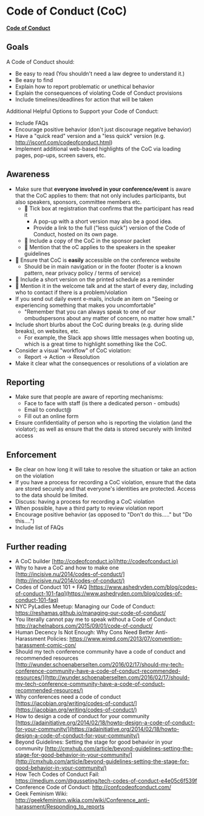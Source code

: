 # Code of Conduct (CoC)

[**Code of Conduct**](https://docs.google.com/document/d/1-mtxLq0e9TPqcWtCikql6hd_Pva2hfu35yjtrB0PdiM/edit)

## Goals

A Code of Conduct should:
- Be easy to read (You shouldn't need a law degree to understand it.)
- Be easy to find
- Explain how to report problematic or unethical behavior	
- Explain the consequences of violating Code of Conduct provisions
- Include timelines/deadlines for action that will be taken

Additional Helpful Options to Support your Code of Conduct:
- Include FAQs
- Encourage positive behavior (don't just discourage negative behavior)
- Have a "quick read" version and a "less quick" version (e.g. http://jsconf.com/codeofconduct.html)
- Implement additional web-based highlights of the CoC via loading pages, pop-ups, screen savers, etc.

## Awareness

- Make sure that **everyone involved in your conference/event** is aware that the CoC applies to them: that not only includes participants, but also speakers, sponsors, committee members etc.
  - 🍎 Tick box at registration that confirms that the participant has read it
      - A pop-up with a short version may also be a good idea.
      - Provide a link to the full ("less quick") version of the Code of Conduct, hosted on its own page.
  - 🍎 Include a copy of the CoC in the sponsor packet
  - 🍎 Mention that the oC applies to the speakers in the speaker guidelines
- 🍎 Ensure that CoC is **easily** accessible on the conference website
  - Should be in main navigation or in the footer (footer is a known pattern, near privacy policy / terms of service)
- 🍎 Include a short version on the printed schedule as a reminder
- 🍎 Mention it in the welcome talk and at the start of every day, including who to contact if there is a problem/violation
- If you send out daily event e-mails, include an item on &quot;Seeing or experiencing something that makes you uncomfortable&quot;
  - &quot;Remember that you can always speak to one of our ombudspersons about any matter of concern, no matter how small.&quot;
- Include short blurbs about the CoC during breaks (e.g. during slide breaks), on websites, etc. 
  - For example, the Slack app shows little messages when booting up, which is a great time to highlight something like the CoC.
- Consider a visual &quot;workflow&quot; of CoC violation:
  - Report -&gt; Action -&gt; Resolution
- Make it clear what the consequences or resolutions of a violation are

## Reporting

- Make sure that people are aware of reporting mechanisms:
  - Face to face with staff (is there a dedicated person - ombuds)
  - Email to conduct@
  - Fill out an online form
- Ensure confidentiality of person who is reporting the violation (and the violator); as well as ensure that the data is stored securely with limited access

## Enforcement

- Be clear on how long it will take to resolve the situation or take an action on the violation
- If you have a process for recording a CoC violation, ensure that the data are stored securely and that everyone&#39;s identities are protected. Access to the data should be limited.
- Discuss: having a process for recording a CoC violation
- When possible, have a third party to review violation report
- Encourage positive behavior (as opposed to &quot;Don&#39;t do this…..&quot; but &quot;Do this….&quot;)
- Include list of FAQs

## Further reading

- A CoC builder [http://codeofconduct.io](http://codeofconduct.io)
- Why to have a CoC and how to make one [http://incisive.nu/2014/codes-of-conduct/](http://incisive.nu/2014/codes-of-conduct/)
- Codes of Conduct 101 + FAQ [https://www.ashedryden.com/blog/codes-of-conduct-101-faq](https://www.ashedryden.com/blog/codes-of-conduct-101-faq)
- NYC PyLadies Meetup: Managing our Code of Conduct: https://reshamas.github.io/managing-our-code-of-conduct/
- You literally cannot pay me to speak without a Code of Conduct: http://rachelnabors.com/2015/09/01/code-of-conduct/ 
- Human Decency Is Not Enough: Why Cons Need Better Anti-Harassment Policies: https://www.wired.com/2013/07/convention-harassment-comic-con/ 
- Should my tech conference community have a code of conduct and recommended resources [http://wunder.schoenaberselten.com/2016/02/17/should-my-tech-conference-community-have-a-code-of-conduct-recommended-resources/](http://wunder.schoenaberselten.com/2016/02/17/should-my-tech-conference-community-have-a-code-of-conduct-recommended-resources/)
- Why conferences need a code of conduct [https://jacobian.org/writing/codes-of-conduct/](https://jacobian.org/writing/codes-of-conduct/)
- How to design a code of conduct for your community [https://adainitiative.org/2014/02/18/howto-design-a-code-of-conduct-for-your-community/](https://adainitiative.org/2014/02/18/howto-design-a-code-of-conduct-for-your-community/)
- Beyond Guidelines: Setting the stage for good behavior in your community [http://cmxhub.com/article/beyond-guidelines-setting-the-stage-for-good-behavior-in-your-community/](http://cmxhub.com/article/beyond-guidelines-setting-the-stage-for-good-behavior-in-your-community/)
- How Tech Codes of Conduct Fail: https://medium.com/@gusseting/tech-codes-of-conduct-e4e05c6f539f
- Conference Code of Conduct: http://confcodeofconduct.com/
- Geek Feminism Wiki: http://geekfeminism.wikia.com/wiki/Conference_anti-harassment/Responding_to_reports


